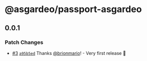 # @asgardeo/passport-asgardeo

## 0.0.1

### Patch Changes

- [#3](https://github.com/asgardeo/passport-asgardeo/pull/3)
  [`a95b5ed`](https://github.com/asgardeo/passport-asgardeo/commit/a95b5ede82d6a8cf8ec3fde10484932128cccbf8) Thanks
  [@brionmario](https://github.com/brionmario)! - Very first release 🎉
